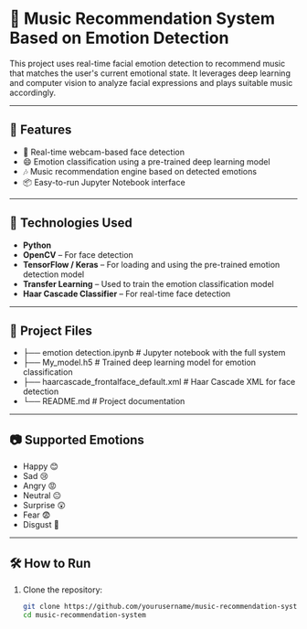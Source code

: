 # 🎵 Music Recommendation System Based on Emotion Detection

This project uses real-time facial emotion detection to recommend music that matches the user's current emotional state. It leverages deep learning and computer vision to analyze facial expressions and plays suitable music accordingly.

---

## 🚀 Features

- 🎥 Real-time webcam-based face detection
- 😄 Emotion classification using a pre-trained deep learning model
- 🎶 Music recommendation engine based on detected emotions
- 📦 Easy-to-run Jupyter Notebook interface

---

## 🧠 Technologies Used

- **Python**
- **OpenCV** – For face detection
- **TensorFlow / Keras** – For loading and using the pre-trained emotion detection model
- **Transfer Learning** – Used to train the emotion classification model
- **Haar Cascade Classifier** – For real-time face detection

---

## 📁 Project Files
- ├── emotion detection.ipynb # Jupyter notebook with the full system
- ├── My_model.h5 # Trained deep learning model for emotion classification
- ├── haarcascade_frontalface_default.xml # Haar Cascade XML for face detection
- └── README.md # Project documentation


---

## 📷 Supported Emotions

- Happy 😊  
- Sad 😢  
- Angry 😡  
- Neutral 😐  
- Surprise 😲  
- Fear 😨  
- Disgust 🤢

---

## 🛠️ How to Run

1. Clone the repository:
   ```bash
   git clone https://github.com/yourusername/music-recommendation-system.git
   cd music-recommendation-system
